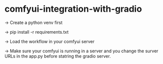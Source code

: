 # comfyui-integration-with-gradio

-> Create a python venv first

-> pip install -r requirements.txt

-> Load the workflow in your comfyui server

-> Make sure your comfyui is running in a server and you change the surver URLs in the app.py before statring the gradio server.